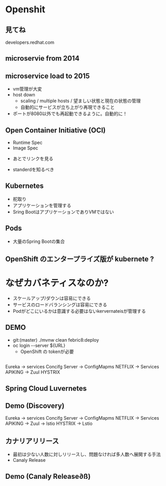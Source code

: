 # Openshit

## 見てね
developers.redhat.com

## microservie from 2014

## microservice load to 2015
- vm管理が大変
- host down 
  - scaling / multiple hosts / 望ましい状態と現在の状態の管理
  - 自動的にサービスが立ち上がり再現できること
- ポートが8080以外でも再起動できるように。自動的に！

## Open Container Initiative (OCI)
- Runtime Spec
- Image Spec
 * あとでリンクを見る
- standerdを知るべき

## Kubernetes
- 舵取り
- アプリケーションを管理する
- Sring BootはアプリケーションでありVMではない

## Pods
- 大量のSpring Bootの集合

## OpenShift のエンタープライズ版が kubernete ?

# なぜカバネティスなのか?
- スケールアップ/ダウンは容易にできる
- サービスのロードバランシングは容易にできる
- Podがどこにいるかは意識する必要はないkervernateisが管理する

## DEMO
- git:(master) ./mvnw clean febric8:deploy
- oc login --server ${URL}
  - OpenShift の tokenが必要

## 

Eureka -> services
Concifg Server -> ConfigMapms
NETFLIX -> Services
APIKING -> 
Zuul
HYSTRIX

## Spring Cloud Luvernetes

## Demo (Discovery)


Eureka -> services
Concifg Server -> ConfigMapms
NETFLIX -> Services
APIKING -> 
Zuul -> lstio
HYSTRIX -> Lstio


## カナリアリリース
- 最初は少ない人数に対しリリースし、問題なければ多人数へ展開する手法
- Canaly Release

## Demo (Canaly Release∂ß)
